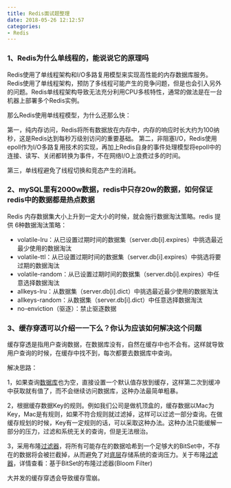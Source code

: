 ```yaml
---
title: Redis面试题整理
date: 2018-05-26 12:12:57
categories: 
- Redis
---
```


### 1、Redis为什么单线程的，能说说它的原理吗

Redis使用了单线程架构和I/O多路复用模型来实现高性能的内存数据库服务。Redis使用了单线程架构，预防了多线程可能产生的竞争问题，但是也会引入另外的问题。Redis单线程架构导致无法充分利用CPU多核特性，通常的做法是在一台机器上部署多个Redis实例。

那么Redis使用单线程模型，为什么还那么快：

第一，纯内存访问，Redis将所有数据放在内存中，内存的响应时长大约为100纳秒，这是Redis达到每秒万级别访问的重要基础。
第二，非阻塞I/O，Redis使用epoll作为I/O多路复用技术的实现，再加上Redis自身的事件处理模型将epoll中的连接、读写、关闭都转换为事件，不在网络I/O上浪费过多的时间。

第三，单线程避免了线程切换和竞态产生的消耗。



### 2、mySQL里有2000w数据，redis中只存20w的数据，如何保证redis中的数据都是热点数据

Redis 内存数据集大小上升到一定大小的时候，就会施行数据淘汰策略。redis 提供 6种数据淘汰策略：

* volatile-lru：从已设置过期时间的数据集（server.db[i].expires）中挑选最近最少使用的数据淘汰
* volatile-ttl：从已设置过期时间的数据集（server.db[i].expires）中挑选将要过期的数据淘汰
* volatile-random：从已设置过期时间的数据集（server.db[i].expires）中任意选择数据淘汰
* allkeys-lru：从数据集（server.db[i].dict）中挑选最近最少使用的数据淘汰
* allkeys-random：从数据集（server.db[i].dict）中任意选择数据淘汰
* no-enviction（驱逐）：禁止驱逐数据



### 3、缓存穿透可以介绍⼀一下么？你认为应该如何解决这个问题

缓存穿透是指用户查询数据，在数据库没有，自然在缓存中也不会有。这样就导致用户查询的时候，在缓存中找不到，每次都要去数据库中查询。

解决思路：

1，如果查询[数据库](http://cpro.baidu.com/cpro/ui/uijs.php?adclass=0&app_id=0&c=news&cf=1001&ch=0&di=128&fv=17&is_app=0&jk=9d81f77002e20c6d&k=%CA%FD%BE%DD%BF%E2&k0=%CA%FD%BE%DD%BF%E2&kdi0=0&luki=7&mcpm=0&n=10&p=baidu&q=smileking_cpr&rb=0&rs=1&seller_id=1&sid=6d0ce20270f7819d&ssp2=1&stid=9&t=tpclicked3_hc&td=1682280&tu=u1682280&u=http%3A%2F%2Fwww.th7.cn%2Fdb%2Fnosql%2F201510%2F136276.shtml&urlid=0)也为空，直接设置一个默认值存放到缓存，这样第二次到缓冲中获取就有值了，而不会继续访问数据库，这种办法最简单粗暴。

2，根据缓存数据Key的规则。例如我们公司是做机顶盒的，缓存数据以Mac为Key，Mac是有规则，如果不符合规则就过滤掉，这样可以过滤一部分查询。在做缓存规划的时候，Key有一定规则的话，可以采取这种办法。这种办法只能缓解一部分的压力，过滤和系统无关的查询，但是无法根治。

3，采用布隆[过滤器](http://cpro.baidu.com/cpro/ui/uijs.php?adclass=0&app_id=0&c=news&cf=1001&ch=0&di=128&fv=17&is_app=0&jk=9d81f77002e20c6d&k=%B9%FD%C2%CB%C6%F7&k0=%B9%FD%C2%CB%C6%F7&kdi0=0&luki=6&mcpm=0&n=10&p=baidu&q=smileking_cpr&rb=0&rs=1&seller_id=1&sid=6d0ce20270f7819d&ssp2=1&stid=9&t=tpclicked3_hc&td=1682280&tu=u1682280&u=http%3A%2F%2Fwww.th7.cn%2Fdb%2Fnosql%2F201510%2F136276.shtml&urlid=0)，将所有可能存在的数据哈希到一个足够大的BitSet中，不存在的数据将会被拦截掉，从而避免了对[底层](http://cpro.baidu.com/cpro/ui/uijs.php?adclass=0&app_id=0&c=news&cf=1001&ch=0&di=128&fv=17&is_app=0&jk=9d81f77002e20c6d&k=%B5%D7%B2%E3&k0=%B5%D7%B2%E3&kdi0=0&luki=2&mcpm=0&n=10&p=baidu&q=smileking_cpr&rb=0&rs=1&seller_id=1&sid=6d0ce20270f7819d&ssp2=1&stid=9&t=tpclicked3_hc&td=1682280&tu=u1682280&u=http%3A%2F%2Fwww.th7.cn%2Fdb%2Fnosql%2F201510%2F136276.shtml&urlid=0)存储系统的查询压力。关于布隆[过滤器](http://cpro.baidu.com/cpro/ui/uijs.php?adclass=0&app_id=0&c=news&cf=1001&ch=0&di=128&fv=17&is_app=0&jk=9d81f77002e20c6d&k=%B9%FD%C2%CB%C6%F7&k0=%B9%FD%C2%CB%C6%F7&kdi0=0&luki=6&mcpm=0&n=10&p=baidu&q=smileking_cpr&rb=0&rs=1&seller_id=1&sid=6d0ce20270f7819d&ssp2=1&stid=9&t=tpclicked3_hc&td=1682280&tu=u1682280&u=http%3A%2F%2Fwww.th7.cn%2Fdb%2Fnosql%2F201510%2F136276.shtml&urlid=0)，详情查看：基于BitSet的布隆过滤器(Bloom Filter) 

大并发的缓存穿透会导致缓存雪崩。



